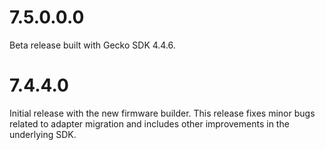 # 7.5.0.0.0
Beta release built with Gecko SDK 4.4.6.

# 7.4.4.0
Initial release with the new firmware builder. This release fixes minor bugs related to adapter migration and includes other improvements in the underlying SDK.
